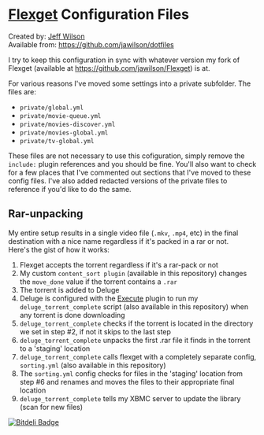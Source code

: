 # [Flexget](http://www.flexget.com) Configuration Files

Created by: [Jeff Wilson](mailto:jeff@jeffalwilson.com)  
Available from: https://github.com/jawilson/dotfiles

I try to keep this configuration in sync with whatever version my fork of Flexget (available at https://github.com/jawilson/Flexget) is at.

For various reasons I've moved some settings into a private subfolder. The files are:
  * ``private/global.yml``
  * ``private/movie-queue.yml``
  * ``private/movies-discover.yml``
  * ``private/movies-global.yml``
  * ``private/tv-global.yml``

These files are not necessary to use this cofiguration, simply remove the ``include:`` plugin references and you should be fine. You'll also want to check for a few places that I've commented out sections that I've moved to these config files. I've also added redacted versions of the private files to reference if you'd like to do the same.

## Rar-unpacking

My entire setup results in a single video file (``.mkv``, ``.mp4``, etc) in the final destination with a nice name regardless if it's packed in a rar or not.  
Here's the gist of how it works:
  1. Flexget accepts the torrent regardless if it's a rar-pack or not
  2. My custom ``content_sort plugin`` (available in this repository) changes the ``move_done`` value if the torrent contains a ``.rar``
  3. The torrent is added to Deluge
  4. Deluge is configured with the [Execute](http://dev.deluge-torrent.org/wiki/Plugins/Execute) plugin to run my ``deluge_torrent_complete`` script (also available in this repository) when any torrent is done downloading
  5. ``deluge_torrent_complete`` checks if the torrent is located in the directory we set in step #2, if not it skips to the last step
  6. ``deluge_torrent_complete`` unpacks the first .rar file it finds in the torrent to a 'staging' location
  7. ``deluge_torrent_complete`` calls flexget with a completely separate config, ``sorting.yml`` (also available in this repository)
  8. The ``sorting.yml`` config checks for files in the 'staging' location from step #6 and renames and moves the files to their appropriate final location
  9. ``deluge_torrent_complete`` tells my XBMC server to update the library (scan for new files)


[![Bitdeli Badge](https://d2weczhvl823v0.cloudfront.net/jawilson/dotfiles/trend.png)](https://bitdeli.com/free "Bitdeli Badge")

